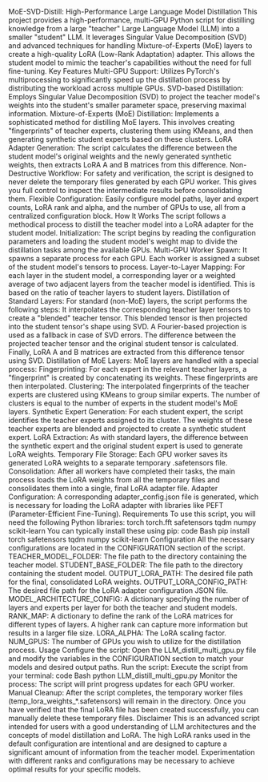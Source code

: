 MoE-SVD-Distill: High-Performance Large Language Model Distillation
This project provides a high-performance, multi-GPU Python script for distilling knowledge from a large "teacher" Large Language Model (LLM) into a smaller "student" LLM. It leverages Singular Value Decomposition (SVD) and advanced techniques for handling Mixture-of-Experts (MoE) layers to create a high-quality LoRA (Low-Rank Adaptation) adapter. This allows the student model to mimic the teacher's capabilities without the need for full fine-tuning.
Key Features
Multi-GPU Support: Utilizes PyTorch's multiprocessing to significantly speed up the distillation process by distributing the workload across multiple GPUs.
SVD-based Distillation: Employs Singular Value Decomposition (SVD) to project the teacher model's weights into the student's smaller parameter space, preserving maximal information.
Mixture-of-Experts (MoE) Distillation: Implements a sophisticated method for distilling MoE layers. This involves creating "fingerprints" of teacher experts, clustering them using KMeans, and then generating synthetic student experts based on these clusters.
LoRA Adapter Generation: The script calculates the difference between the student model's original weights and the newly generated synthetic weights, then extracts LoRA A and B matrices from this difference.
Non-Destructive Workflow: For safety and verification, the script is designed to never delete the temporary files generated by each GPU worker. This gives you full control to inspect the intermediate results before consolidating them.
Flexible Configuration: Easily configure model paths, layer and expert counts, LoRA rank and alpha, and the number of GPUs to use, all from a centralized configuration block.
How It Works
The script follows a methodical process to distill the teacher model into a LoRA adapter for the student model.
Initialization: The script begins by reading the configuration parameters and loading the student model's weight map to divide the distillation tasks among the available GPUs.
Multi-GPU Worker Spawn: It spawns a separate process for each GPU. Each worker is assigned a subset of the student model's tensors to process.
Layer-to-Layer Mapping: For each layer in the student model, a corresponding layer or a weighted average of two adjacent layers from the teacher model is identified. This is based on the ratio of teacher layers to student layers.
Distillation of Standard Layers: For standard (non-MoE) layers, the script performs the following steps:
It interpolates the corresponding teacher layer tensors to create a "blended" teacher tensor.
This blended tensor is then projected into the student tensor's shape using SVD. A Fourier-based projection is used as a fallback in case of SVD errors.
The difference between the projected teacher tensor and the original student tensor is calculated.
Finally, LoRA A and B matrices are extracted from this difference tensor using SVD.
Distillation of MoE Layers: MoE layers are handled with a special process:
Fingerprinting: For each expert in the relevant teacher layers, a "fingerprint" is created by concatenating its weights. These fingerprints are then interpolated.
Clustering: The interpolated fingerprints of the teacher experts are clustered using KMeans to group similar experts. The number of clusters is equal to the number of experts in the student model's MoE layers.
Synthetic Expert Generation: For each student expert, the script identifies the teacher experts assigned to its cluster. The weights of these teacher experts are blended and projected to create a synthetic student expert.
LoRA Extraction: As with standard layers, the difference between the synthetic expert and the original student expert is used to generate LoRA weights.
Temporary File Storage: Each GPU worker saves its generated LoRA weights to a separate temporary .safetensors file.
Consolidation: After all workers have completed their tasks, the main process loads the LoRA weights from all the temporary files and consolidates them into a single, final LoRA adapter file.
Adapter Configuration: A corresponding adapter_config.json file is generated, which is necessary for loading the LoRA adapter with libraries like PEFT (Parameter-Efficient Fine-Tuning).
Requirements
To use this script, you will need the following Python libraries:
torch
torch.fft
safetensors
tqdm
numpy
scikit-learn
You can typically install these using pip:
code
Bash
pip install torch safetensors tqdm numpy scikit-learn
Configuration
All the necessary configurations are located in the CONFIGURATION section of the script.
TEACHER_MODEL_FOLDER: The file path to the directory containing the teacher model.
STUDENT_BASE_FOLDER: The file path to the directory containing the student model.
OUTPUT_LORA_PATH: The desired file path for the final, consolidated LoRA weights.
OUTPUT_LORA_CONFIG_PATH: The desired file path for the LoRA adapter configuration JSON file.
MODEL_ARCHITECTURE_CONFIG: A dictionary specifying the number of layers and experts per layer for both the teacher and student models.
RANK_MAP: A dictionary to define the rank of the LoRA matrices for different types of layers. A higher rank can capture more information but results in a larger file size.
LORA_ALPHA: The LoRA scaling factor.
NUM_GPUS: The number of GPUs you wish to utilize for the distillation process.
Usage
Configure the script: Open the LLM_distill_multi_gpu.py file and modify the variables in the CONFIGURATION section to match your models and desired output paths.
Run the script: Execute the script from your terminal:
code
Bash
python LLM_distill_multi_gpu.py
Monitor the process: The script will print progress updates for each GPU worker.
Manual Cleanup: After the script completes, the temporary worker files (temp_lora_weights_*.safetensors) will remain in the directory. Once you have verified that the final LoRA file has been created successfully, you can manually delete these temporary files.
Disclaimer
This is an advanced script intended for users with a good understanding of LLM architectures and the concepts of model distillation and LoRA. The high LoRA ranks used in the default configuration are intentional and are designed to capture a significant amount of information from the teacher model. Experimentation with different ranks and configurations may be necessary to achieve optimal results for your specific models.
